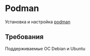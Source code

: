 # Podman

Установка и настройка [podman](https://podman.io/)

## Требования

Поддерживаемые ОС Debian и Ubuntu
